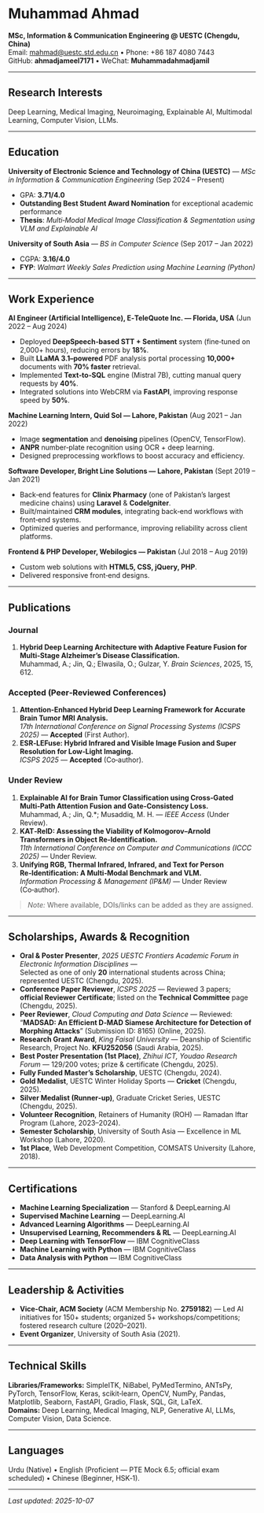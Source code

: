 # Muhammad Ahmad

**MSc, Information & Communication Engineering @ UESTC (Chengdu, China)**  
Email: mahmad@uestc.std.edu.cn • Phone: +86 187 4080 7443  
GitHub: **ahmadjameel7171** • WeChat: **Muhammadahmadjamil**

---

## Research Interests
Deep Learning, Medical Imaging, Neuroimaging, Explainable AI, Multimodal Learning, Computer Vision, LLMs.

---

## Education
**University of Electronic Science and Technology of China (UESTC)** — *MSc in Information & Communication Engineering* (Sep 2024 – Present)  
- GPA: **3.71/4.0**  
- **Outstanding Best Student Award Nomination** for exceptional academic performance  
- **Thesis**: *Multi‑Modal Medical Image Classification & Segmentation using VLM and Explainable AI*

**University of South Asia** — *BS in Computer Science* (Sep 2017 – Jan 2022)  
- CGPA: **3.16/4.0**  
- **FYP**: *Walmart Weekly Sales Prediction using Machine Learning (Python)*

---

## Work Experience
**AI Engineer (Artificial Intelligence), E‑TeleQuote Inc. — Florida, USA** (Jun 2022 – Aug 2024)  
- Deployed **DeepSpeech‑based STT + Sentiment** system (fine‑tuned on 2,000+ hours), reducing errors by **18%**.  
- Built **LLaMA 3.1–powered** PDF analysis portal processing **10,000+** documents with **70% faster** retrieval.  
- Implemented **Text‑to‑SQL** engine (Mistral 7B), cutting manual query requests by **40%**.  
- Integrated solutions into WebCRM via **FastAPI**, improving response speed by **50%**.

**Machine Learning Intern, Quid Sol — Lahore, Pakistan** (Aug 2021 – Jan 2022)  
- Image **segmentation** and **denoising** pipelines (OpenCV, TensorFlow).  
- **ANPR** number‑plate recognition using OCR + deep learning.  
- Designed preprocessing workflows to boost accuracy and efficiency.

**Software Developer, Bright Line Solutions — Lahore, Pakistan** (Sept 2019 – Jan 2021)  
- Back‑end features for **Clinix Pharmacy** (one of Pakistan’s largest medicine chains) using **Laravel** & **CodeIgniter**.  
- Built/maintained **CRM modules**, integrating back‑end workflows with front‑end systems.  
- Optimized queries and performance, improving reliability across client platforms.

**Frontend & PHP Developer, Webilogics — Pakistan** (Jul 2018 – Aug 2019)  
- Custom web solutions with **HTML5, CSS, jQuery, PHP**.  
- Delivered responsive front‑end designs.

---

## Publications

### Journal
1. **Hybrid Deep Learning Architecture with Adaptive Feature Fusion for Multi‑Stage Alzheimer’s Disease Classification.**  
   Muhammad, A.; Jin, Q.; Elwasila, O.; Gulzar, Y. *Brain Sciences*, 2025, 15, 612.  

### Accepted (Peer‑Reviewed Conferences)
1. **Attention‑Enhanced Hybrid Deep Learning Framework for Accurate Brain Tumor MRI Analysis.**  
   *17th International Conference on Signal Processing Systems (ICSPS 2025)* — **Accepted** (First Author).
2. **ESR‑LEFuse: Hybrid Infrared and Visible Image Fusion and Super Resolution for Low‑Light Imaging.**  
   *ICSPS 2025* — **Accepted** (Co‑author).

### Under Review
1. **Explainable AI for Brain Tumor Classification using Cross‑Gated Multi‑Path Attention Fusion and Gate‑Consistency Loss.**  
   Muhammad, A.; Jin, Q.*; Musaddiq, M. H. — *IEEE Access* (Under Review).
2. **KAT‑ReID: Assessing the Viability of Kolmogorov–Arnold Transformers in Object Re‑Identification.**  
   *11th International Conference on Computer and Communications (ICCC 2025)* — Under Review.  
3. **Unifying RGB, Thermal Infrared, Infrared, and Text for Person Re‑Identification: A Multi‑Modal Benchmark and VLM.**  
   *Information Processing & Management (IP&M)* — Under Review (Co‑author).

> *Note:* Where available, DOIs/links can be added as they are assigned.

---

## Scholarships, Awards & Recognition
- **Oral & Poster Presenter**, *2025 UESTC Frontiers Academic Forum in Electronic Information Disciplines* —  
  Selected as one of only **20** international students across China; represented UESTC (Chengdu, 2025).  
- **Conference Paper Reviewer**, *ICSPS 2025* — Reviewed 3 papers; **official Reviewer Certificate**; listed on the **Technical Committee** page (Chengdu, 2025).  
- **Peer Reviewer**, *Cloud Computing and Data Science* — Reviewed: “**MADSAD: An Efficient D‑MAD Siamese Architecture for Detection of Morphing Attacks**” (Submission ID: 8165) (Online, 2025).  
- **Research Grant Award**, *King Faisal University* — Deanship of Scientific Research, Project No. **KFU252056** (Saudi Arabia, 2025).  
- **Best Poster Presentation (1st Place)**, *Zhihui ICT, Youdao Research Forum* — 129/200 votes; prize & certificate (Chengdu, 2025).  
- **Fully Funded Master’s Scholarship**, UESTC (Chengdu, 2024).  
- **Gold Medalist**, UESTC Winter Holiday Sports — **Cricket** (Chengdu, 2025).  
- **Silver Medalist (Runner‑up)**, Graduate Cricket Series, UESTC (Chengdu, 2025).  
- **Volunteer Recognition**, Retainers of Humanity (ROH) — Ramadan Iftar Program (Lahore, 2023–2024).  
- **Semester Scholarship**, University of South Asia — Excellence in ML Workshop (Lahore, 2020).  
- **1st Place**, Web Development Competition, COMSATS University (Lahore, 2018).

---

## Certifications
- **Machine Learning Specialization** — Stanford & DeepLearning.AI  
- **Supervised Machine Learning** — DeepLearning.AI  
- **Advanced Learning Algorithms** — DeepLearning.AI  
- **Unsupervised Learning, Recommenders & RL** — DeepLearning.AI  
- **Deep Learning with TensorFlow** — IBM CognitiveClass  
- **Machine Learning with Python** — IBM CognitiveClass  
- **Data Analysis with Python** — IBM CognitiveClass

---

## Leadership & Activities
- **Vice‑Chair, ACM Society** (ACM Membership No. **2759182**) — Led AI initiatives for 150+ students; organized 5+ workshops/competitions; fostered research culture (2020–2021).  
- **Event Organizer**, University of South Asia (2021).

---

## Technical Skills
**Libraries/Frameworks:** SimpleITK, NiBabel, PyMedTermino, ANTsPy, PyTorch, TensorFlow, Keras, scikit‑learn, OpenCV, NumPy, Pandas, Matplotlib, Seaborn, FastAPI, Gradio, Flask, SQL, Git, LaTeX.  
**Domains:** Deep Learning, Medical Imaging, NLP, Generative AI, LLMs, Computer Vision, Data Science.

---

## Languages
Urdu (Native) • English (Proficient — PTE Mock 6.5; official exam scheduled) • Chinese (Beginner, HSK‑1).

---

_Last updated: 2025-10-07_
